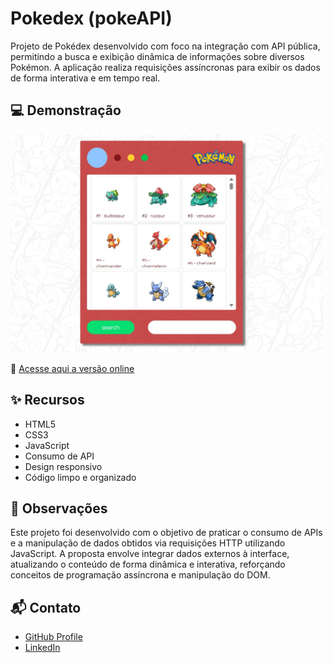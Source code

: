# Pokedex (pokeAPI)
Projeto de Pokédex desenvolvido com foco na integração com API pública, permitindo a busca e exibição dinâmica de informações sobre diversos Pokémon. A aplicação realiza requisições assíncronas para exibir os dados de forma interativa e em tempo real.

## 💻 Demonstração

<img src="./assets/readme/readme.jpg" alt="preview" width="500" />

🔗 [Acesse aqui a versão online](https://victorbonifac10.github.io/poke-api/)

## ✨ Recursos

- HTML5
- CSS3 
- JavaScript
- Consumo de API
- Design responsivo
- Código limpo e organizado

## 📌 Observações

Este projeto foi desenvolvido com o objetivo de praticar o consumo de APIs e a manipulação de dados obtidos via requisições HTTP utilizando JavaScript. A proposta envolve integrar dados externos à interface, atualizando o conteúdo de forma dinâmica e interativa, reforçando conceitos de programação assíncrona e manipulação do DOM.

## 📬 Contato

- [GitHub Profile](https://github.com/VictorBonifac10) 
- [LinkedIn](https://www.linkedin.com/in/victor-alves-bonifacio/)
